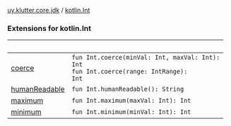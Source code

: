 [uy.klutter.core.jdk](../index.md) / [kotlin.Int](.)


### Extensions for kotlin.Int

|&nbsp;|&nbsp;|
|---|---|
| [coerce](coerce.md) | <code>fun Int.coerce(minVal: Int, maxVal: Int): Int</code><br/><code>fun Int.coerce(range: IntRange): Int</code><br/> |
| [humanReadable](human-readable.md) | <code>fun Int.humanReadable(): String</code><br/> |
| [maximum](maximum.md) | <code>fun Int.maximum(maxVal: Int): Int</code><br/> |
| [minimum](minimum.md) | <code>fun Int.minimum(minVal: Int): Int</code><br/> |
